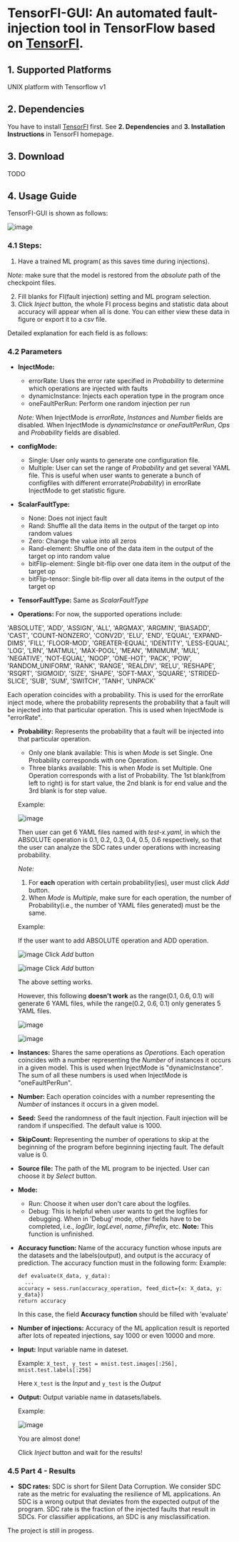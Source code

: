 # TensorFI-GUI: An automated fault-injection tool in TensorFlow based on [TensorFI](https://github.com/DependableSystemsLab/TensorFI).
## 1. Supported Platforms
UNIX platform with Tensorflow v1
## 2. Dependencies
You have to install [TensorFI](https://github.com/DependableSystemsLab/TensorFI) first. See **2. Dependencies** and **3. Installation Instructions** in TensorFI homepage.
## 3. Download

TODO

## 4. Usage Guide
TensorFI-GUI is shown as follows:

![image](https://github.com/ElaineYao/TensorFI-GUI/blob/master/Figures/Prep%20interface.png)

### 4.1 Steps:

1. Have a trained ML program( as this saves time during injections).

 *Note:* make sure that the model is restored from the *absolute* path of the checkpoint files.
 
2. Fill blanks for FI(fault injection) setting and ML program selection. 
3. Click *Inject* button, the whole FI process begins and statistic data about accuracy will appear when all is done. You can either view these data in figure or export it to a csv file.

Detailed explanation for each field is as follows:

### 4.2 Parameters
- **InjectMode:** 
  - errorRate: Uses the error rate specified in *Probability* to determine which operations are injected with faults
  - dynamicInstance: Injects each operation type in the program once
  - oneFaultPerRun: Perform one random injection per run
  
  *Note:* When InjectMode is *errorRate*, *Instances* and *Number* fields are disabled. When InjectMode is *dynamicInstance* or *oneFaultPerRun*, *Ops* and *Probability* fields are disabled.


- **configMode:**
  - Single: User only wants to generate one configuration file.
  - Multiple: User can set the range of *Probability* and get several YAML file. This is useful when user wants to generate a bunch of configfiles with different errorrate(*Probability*) in errorRate InjectMode to get statistic figure.
- **ScalarFaultType:**
  - None: Does not inject fault
  - Rand: Shuffle all the data items in the output of the target op into random values
  - Zero: Change the value into all zeros
  - Rand-element: Shuffle one of the data item in the output of the target op into random value
  - bitFlip-element: Single bit-flip over one data item in the output of the target op
  - bitFlip-tensor: Single bit-flip over all data items in the output of the target op
  
- **TensorFaultType:** Same as *ScalarFaultType*
- **Operations:** For now, the supported operations include: 

'ABSOLUTE', 'ADD', 'ASSIGN', 'ALL', 'ARGMAX', 'ARGMIN', 'BIASADD', 'CAST', 'COUNT-NONZERO', 'CONV2D', 'ELU', 'END', 'EQUAL', 'EXPAND-DIMS',
                                                                        'FILL', 'FLOOR-MOD', 'GREATER-EQUAL', 'IDENTITY', 'LESS-EQUAL', 'LOG', 'LRN', 'MATMUL', 'MAX-POOL', 'MEAN', 'MINIMUM', 'MUL', 'NEGATIVE', 'NOT-EQUAL', 'NOOP',
                                                                        'ONE-HOT', 'PACK', 'POW', 'RANDOM_UNIFORM', 'RANK', 'RANGE', 'REALDIV', 'RELU', 'RESHAPE', 'RSQRT', 'SIGMOID', 'SIZE', 'SHAPE', 'SOFT-MAX', 'SQUARE', 'STRIDED-SLICE',
                                                                        'SUB',  'SUM', 'SWITCH', 'TANH', 'UNPACK'

Each operation coincides with a probability. This is used for the errorRate inject mode, where the probability represents the probability that a fault will be injected into that particular operation. This is used when InjectMode is "errorRate".


- **Probability:** 
Represents the probability that a fault will be injected into that particular operation.
  - Only one blank available: This is when *Mode* is set Single. One Probability corresponds with one Operation.
  - Three blanks available: This is when *Mode* is set Multiple. One Operation corresponds with a list of Probability. The 1st blank(from left to right) is for start value, the 2nd blank is for end value and the 3rd blank is for step value.
  
  Example: 
  
  ![image](https://github.com/ElaineYao/TensorFI-GUI/blob/master/Figures/Ops%26Prob.png)
  
  Then user can get 6 YAML files named with *test-x.yaml*, in which the ABSOLUTE operation is 0.1, 0.2, 0.3, 0.4, 0.5, 0.6 respectively, so that the user can analyze the SDC rates under operations with increasing probability.
  
  *Note:* 
  1. For **each** operation with certain probability(ies), user must click *Add* button. 
  2. When *Mode* is *Multiple*, make sure for each operation, the number of Probability(i.e., the number of YAML files generated) must be the same.
  
  Example:
  
  If the user want to add ABSOLUTE operation and ADD operation. 
  
   ![image](https://github.com/ElaineYao/TensorFI-GUI/blob/master/Figures/Ops%26Prob.png) Click *Add* button
  
   ![image](https://github.com/ElaineYao/TensorFI-GUI/blob/master/Figures/Ops%26Prob_Right.png) Click *Add* button
   
   The above setting works.
   
   However, this following **doesn't work** as the range(0.1, 0.6, 0.1) will generate 6 YAML files, while the range(0.2, 0.6, 0.1) only generates 5 YAML files.
   
   ![image](https://github.com/ElaineYao/TensorFI-GUI/blob/master/Figures/Ops%26Prob.png) 
   
   ![image](https://github.com/ElaineYao/TensorFI-GUI/blob/master/Figures/Ops%26Prob_Wrong.png)
   
  
- **Instances:** Shares the same operations as *Operations*. Each operation coincides with a number representing the *Number* of instances it occurs in a given model. This is used when InjectMode is "dynamicInstance". The sum of all these numbers is used when InjectMode is "oneFaultPerRun".
- **Number:** Each operation coincides with a number representing the *Number* of instances it occurs in a given model. 
- **Seed:** Seed the randomness of the fault injection. Fault injection will be random if unspecified. The default value is 1000.
- **SkipCount:** Representing the number of operations to skip at the beginning of the program before beginning injecting fault. The default value is 0.
- **Source file:** The path of the ML program to be injected. User can choose it by *Select* button.
- **Mode:**
  - Run: Choose it when user don't care about the logfiles.
  - Debug: This is helpful when user wants to get the logfiles for debugging. When in 'Debug' mode, other fields have to be completed, i.e., *logDir*, *logLevel*, *name*, *fiPrefix*, etc. **Note:** This function is unfinished.

- **Accuracy function:** Name of the accuracy function whose inputs are the datasets and the labels(output), and output is the accuracy of prediction. The accuracy function must in the following form:
  Example: 
  ```
  def evaluate(X_data, y_data):
    ...
  accuracy = sess.run(accuracy_operation, feed_dict={x: X_data, y: y_data})
  return accuracy  
  ```
  In this case, the field **Accuracy function** should be filled with 'evaluate'

- **Number of injections:** Accuracy of the ML application result is reported after lots of repeated injections, say 1000 or even 10000 and more. 

- **Input:** Input variable name in dateset. 

  Example: `X_test, y_test = mnist.test.images[:256], mnist.test.labels[:256]`
  
  Here `X_test` is the *Input* and `y_test` is the *Output*

- **Output:** Output variable name in datasets/labels.

  Example: 
  
  ![image](https://github.com/ElaineYao/TensorFI-GUI/blob/master/Figures/Prep%20interface.png)
  
  You are almost done!
  
  Click *Inject* button and wait for the results!
  

### 4.5 Part 4 - Results
- **SDC rates:** SDC is short for Silent Data Corruption. We consider SDC rate as the metric for evaluating the resilience of ML applications. An SDC is a wrong output that deviates from the expected output of the program. SDC rate is the fraction of the injected faults that result in SDCs. For classifier applications, an SDC is any misclassification.

The project is still in progess.
